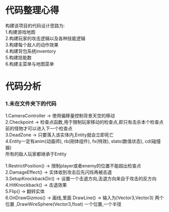 # 代码整理心得

构建该项目的代码设计思路为:<br>
1.构建游戏地图<br>
2.构建玩家的攻击逻辑以及各种技能逻辑<br>
3.构建每个敌人的动作效果<br>
4.构建背包系统inventory<br>
5.构建技能数<br>
6.构建主菜单与地图菜单<br>

# 代码分析

### 1.未在文件夹下的代码
1.CameraController -> 使用偏移量控制背景天空的移动<br>
2.Checkpoint -> 检查点函数,用于限制玩家移动的检查点,即只有击杀本个检查点前的怪物才可以进入下一个检查点<br>
3.DeadZone -> 只要落入该实体内,Entity就会立即死亡<br>
4.Entity一定有anim(动画师), rb(刚体组件), fx(特效), stats(数值状态), cd(碰撞器)<br>
所有的敌人玩家都继承于Entity<br>
<br>
1.RestrictPosition() -> 限制player或者enemy的位置不能超出检查点<br>
2.DamageEffect() -> 实体收到攻击后先闪烁再被击退<br>
3.SetupKnockbackDir() -> 设置一个击退方向,击退方向来自于攻击的反方向<br>
4.HitKnockback() -> 击退效果<br>
5.Flip() -> 翻转实体<br>
6.OnDrawGizmos() -> 画线,里面 DrawLine() -> 输入为(Vector3,Vector3) 两个位置 ,DrawWireSphere(Vector3,float) 一个位置,一个半径<br>



